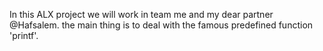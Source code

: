 In this ALX project we will work in team me and my dear partner @Hafsalem.
the main thing  is to deal with the famous predefined function 'printf'.
